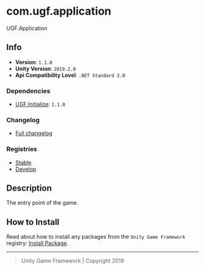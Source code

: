# com.ugf.application

UGF.Application

## Info

- **Version**: `1.1.0`
- **Unity Version**: `2019.2.0`
- **Api Compatibility Level**: `.NET Standard 2.0`

### Dependencies

- [UGF.Initialize](https://github.com/unity-game-framework/ugf-initialize): `1.1.0`

### Changelog

- [Full changelog][1]

### Registries

- [Stable][2]
- [Develop][3]

## Description

The entry point of the game.

## How to Install

Read about how to install any packages from the `Unity Game Framework` registry: [Install Package][4].

---
> Unity Game Framework | Copyright 2019

[1]: changelog.md
[2]: https://bintray.com/unity-game-framework/stable/com.ugf.application
[3]: https://bintray.com/unity-game-framework/dev/com.ugf.application
[4]: https://github.com/unity-game-framework/ugf-documentation/wiki/Install-Package
